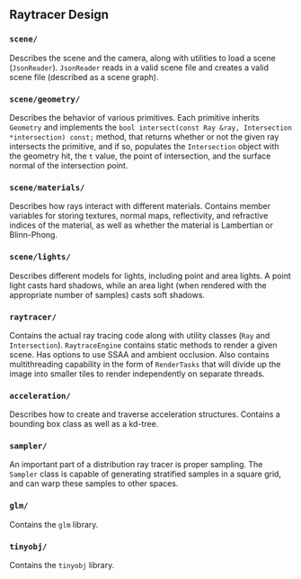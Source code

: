 ## Raytracer Design
### `scene/`
Describes the scene and the camera, along with utilities to load a scene (`JsonReader`). `JsonReader` reads in a valid scene file and creates a valid scene file (described as a scene graph).

### `scene/geometry/`
Describes the behavior of various primitives. Each primitive inherits `Geometry` and implements the `bool intersect(const Ray &ray, Intersection *intersection) const;` method, that returns whether or not the given ray intersects the primitive, and if so, populates the `Intersection` object with the geometry hit, the `t` value, the point of intersection, and the surface normal of the intersection point.

### `scene/materials/`
Describes how rays interact with different materials. Contains member variables for storing textures, normal maps, reflectivity, and refractive indices of the material, as well as whether the material is Lambertian or Blinn-Phong.

### `scene/lights/`
Describes different models for lights, including point and area lights. A point light casts hard shadows, while an area light (when rendered with the appropriate number of samples) casts soft shadows.

### `raytracer/`
Contains the actual ray tracing code along with utility classes (`Ray` and `Intersection`). `RaytraceEngine` contains static methods to render a given scene. Has options to use SSAA and ambient occlusion. Also contains multithreading capability in the form of `RenderTasks` that will divide up the image into smaller tiles to render independently on separate threads.

### `acceleration/`
Describes how to create and traverse acceleration structures. Contains a bounding box class as well as a kd-tree.

### `sampler/`
An important part of a distribution ray tracer is proper sampling. The `Sampler` class is capable of generating stratified samples in a square grid, and can warp these samples to other spaces.

### `glm/`
Contains the `glm` library.

### `tinyobj/`
Contains the `tinyobj` library.